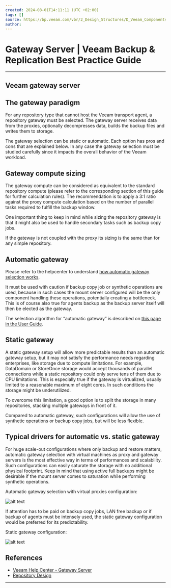 ```yaml
---
created: 2024-08-01T14:11:11 (UTC +02:00)
tags: []
source: https://bp.veeam.com/vbr/2_Design_Structures/D_Veeam_Components/D_backup_repositories/gateway.html
author: 
---
```


# Gateway Server | Veeam Backup & Replication Best Practice Guide

---
## [](https://bp.veeam.com/vbr/2_Design_Structures/D_Veeam_Components/D_backup_repositories/gateway.html#veeam-gateway-server)Veeam gateway server

## [](https://bp.veeam.com/vbr/2_Design_Structures/D_Veeam_Components/D_backup_repositories/gateway.html#the-gateway-paradigm)The gateway paradigm

For any repository type that cannot host the Veeam transport agent, a repository gateway must be selected. The gateway server receives data from the proxies, optionally decompresses data, builds the backup files and writes them to storage.

The gateway selection can be static or automatic. Each option has pros and cons that are explained below. In any case the gateway selection must be studied carefully since it impacts the overall behavior of the Veeam workload.

## [](https://bp.veeam.com/vbr/2_Design_Structures/D_Veeam_Components/D_backup_repositories/gateway.html#gateway-compute-sizing)Gateway compute sizing

The gateway compute can be considered as equivalent to the standard repository compute (please refer to the corresponding section of this guide for further calculation rules). The recommendation is to apply a 3:1 ratio against the proxy compute calculation based on the number of parallel tasks required to fulfill the backup window.

One important thing to keep in mind while sizing the repository gateway is that it might also be used to handle secondary tasks such as backup copy jobs.

If the gateway is not coupled with the proxy its sizing is the same than for any simple repository.

## [](https://bp.veeam.com/vbr/2_Design_Structures/D_Veeam_Components/D_backup_repositories/gateway.html#automatic-gateway)Automatic gateway

Please refer to the helpcenter to understand [how automatic gateway selection works](https://helpcenter.veeam.com/docs/backup/vsphere/gateway_server.html).

It must be used with caution if backup copy job or synthetic operations are used, because in such cases the mount server configured will be the only component handling these operations, potentially creating a bottleneck. This is of course also true for agents backup as the backup server itself will then be elected as the gateway.

The selection algorithm for “automatic gateway” is described on [this page in the User Guide](https://helpcenter.veeam.com/docs/backup/vsphere/gateway_server.html).

## [](https://bp.veeam.com/vbr/2_Design_Structures/D_Veeam_Components/D_backup_repositories/gateway.html#static-gateway)Static gateway

A static gateway setup will allow more predictable results than an automatic gateway setup, but it may not satisfy the performance needs regarding enterprises, like storage due to compute limitations. For example, DataDomain or StoreOnce storage would accept thousands of parallel connections while a static repository could only serve tens of them due to CPU limitations. This is especially true if the gateway is virtualized, usually limited to a reasonable maximum of eight cores. In such conditions the storage might be underutilized.

To overcome this limitation, a good option is to split the storage in many repositories, stacking multiple gateways in front of it.

Compared to automatic gateway, such configurations will allow the use of synthetic operations or backup copy jobs, but will be less flexible.

## [](https://bp.veeam.com/vbr/2_Design_Structures/D_Veeam_Components/D_backup_repositories/gateway.html#typical-drivers-for-automatic-vs-static-gateway)Typical drivers for automatic vs. static gateway

For huge scale-out configurations where only backup and restore matters, automatic gateway selection with virtual machines as proxy and gateway servers is the most effective way in terms of performances and scalability. Such configurations can easily saturate the storage with no additional physical footprint. Keep in mind that using active full backups might be desirable if the mount server comes to saturation while performing synthetic operations.

Automatic gateway selection with virtual proxies configuration:

![alt text](https://bp.veeam.com/vbr/2_Design_Structures/D_Veeam_Components/D_backup_repositories/media/Gateways_1.jpg "Many to one configuration")

If attention has to be paid on backup copy jobs, LAN free backup or if backup of agents must be intensely used, the static gateway configuration would be preferred for its predictability.

Static gateway configuration:

![alt text](https://bp.veeam.com/vbr/2_Design_Structures/D_Veeam_Components/D_backup_repositories/media/Gateways_2.jpg "Many to many configuration")

## [](https://bp.veeam.com/vbr/2_Design_Structures/D_Veeam_Components/D_backup_repositories/gateway.html#references)References

-   [Veeam Help Center - Gateway Server](https://helpcenter.veeam.com/docs/backup/vsphere/gateway_server.html)
-   [Repository Design](https://bp.veeam.com/vbr/2_Design_Structures/D_Veeam_Components/D_backup_repositories/index)

___
